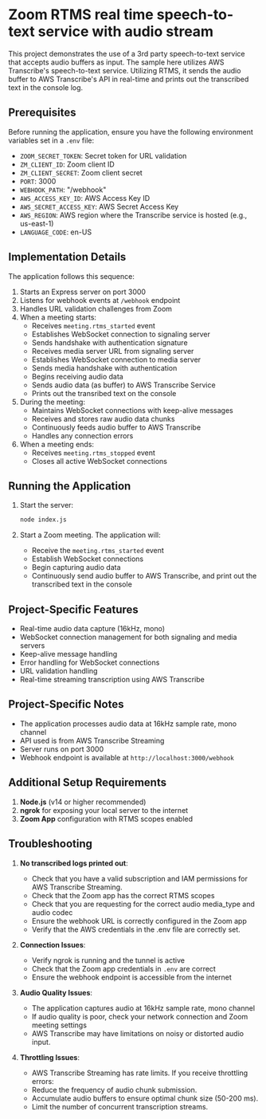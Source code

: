 # Zoom RTMS real time speech-to-text service with audio stream

This project demonstrates the use of a 3rd party speech-to-text service that accepts audio buffers as input. The sample here utilizes AWS Transcribe's speech-to-text service. Utilizing RTMS, it sends the audio buffer to AWS Transcribe's API in real-time and prints out the transcribed text in the console log.

## Prerequisites

Before running the application, ensure you have the following environment variables set in a `.env` file:
- `ZOOM_SECRET_TOKEN`: Secret token for URL validation
- `ZM_CLIENT_ID`: Zoom client ID
- `ZM_CLIENT_SECRET`: Zoom client secret
- `PORT`: 3000
- `WEBHOOK_PATH`: "/webhook"
- `AWS_ACCESS_KEY_ID`: AWS Access Key ID
- `AWS_SECRET_ACCESS_KEY`: AWS Secret Access Key
- `AWS_REGION`: AWS region where the Transcribe service is hosted (e.g., us-east-1)
- `LANGUAGE_CODE`: en-US
## Implementation Details

The application follows this sequence:

1. Starts an Express server on port 3000
2. Listens for webhook events at `/webhook` endpoint
3. Handles URL validation challenges from Zoom
4. When a meeting starts:
   - Receives `meeting.rtms_started` event
   - Establishes WebSocket connection to signaling server
   - Sends handshake with authentication signature
   - Receives media server URL from signaling server
   - Establishes WebSocket connection to media server
   - Sends media handshake with authentication
   - Begins receiving audio data
   - Sends audio data (as buffer) to AWS Transcribe Service
   - Prints out the transribed text on the console
5. During the meeting:  
   - Maintains WebSocket connections with keep-alive messages
   - Receives and stores raw audio data chunks
   - Continuously feeds audio buffer to AWS Transcribe
   - Handles any connection errors
6. When a meeting ends:  
   - Receives `meeting.rtms_stopped` event
   - Closes all active WebSocket connections

## Running the Application

1. Start the server:
   ```bash
   node index.js 
   ```

2. Start a Zoom meeting. The application will: 
   - Receive the `meeting.rtms_started` event
   - Establish WebSocket connections
   - Begin capturing audio data
   - Continuously send audio buffer to AWS Transcribe, and print out the transcribed text in the console

## Project-Specific Features

- Real-time audio data capture (16kHz, mono)
- WebSocket connection management for both signaling and media servers
- Keep-alive message handling
- Error handling for WebSocket connections
- URL validation handling
- Real-time streaming transcription using AWS Transcribe

## Project-Specific Notes 

- The application processes audio data at 16kHz sample rate, mono channel
- API used is from AWS Transcribe Streaming
- Server runs on port 3000
- Webhook endpoint is available at `http://localhost:3000/webhook`

## Additional Setup Requirements 

1. **Node.js** (v14 or higher recommended)
2. **ngrok** for exposing your local server to the internet
3. **Zoom App** configuration with RTMS scopes enabled

## Troubleshooting  

1. **No transcribed logs printed out**:
   - Check that you have a valid subscription and IAM permissions for AWS Transcribe Streaming.
   - Check that the Zoom app has the correct RTMS scopes
   - Check that you are requesting for the correct audio media_type and audio codec
   - Ensure the webhook URL is correctly configured in the Zoom app
   - Verify that the AWS credentials in the .env file are correctly set.

2. **Connection Issues**:
   - Verify ngrok is running and the tunnel is active
   - Check that the Zoom app credentials in `.env` are correct
   - Ensure the webhook endpoint is accessible from the internet

3. **Audio Quality Issues**:
   - The application captures audio at 16kHz sample rate, mono channel
   - If audio quality is poor, check your network connection and Zoom meeting settings
   - AWS Transcribe may have limitations on noisy or distorted audio input.

4. **Throttling Issues**:

   - AWS Transcribe Streaming has rate limits. If you receive throttling errors:
   - Reduce the frequency of audio chunk submission.
   - Accumulate audio buffers to ensure optimal chunk size (50-200 ms).
   - Limit the number of concurrent transcription streams.